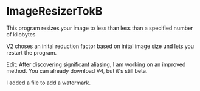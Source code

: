 # ImageResizerTokB
This program resizes your image to  less than less than a specified number of kilobytes

V2 choses an inital reduction factor based on inital image size und lets you restart the program.

Edit: After discovering significant aliasing, I am working on an improved method. You can already download V4, but it's still beta.

I added a file to add a watermark. 
